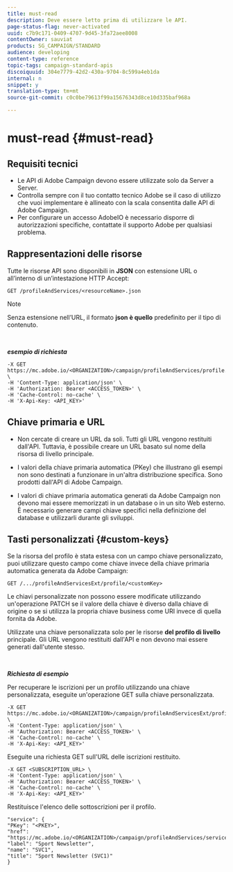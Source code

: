 ```yaml
---
title: must-read
description: Deve essere letto prima di utilizzare le API.
page-status-flag: never-activated
uuid: c7b9c171-0409-4707-9d45-3fa72aee8008
contentOwner: sauviat
products: SG_CAMPAIGN/STANDARD
audience: developing
content-type: reference
topic-tags: campaign-standard-apis
discoiquuid: 304e7779-42d2-430a-9704-8c599a4eb1da
internal: n
snippet: y
translation-type: tm+mt
source-git-commit: c0c0be79613f99a15676343d8ce10d335baf968a

---
```



# must-read {#must-read}

## Requisiti tecnici

* Le API di Adobe Campaign devono essere utilizzate solo da Server a Server.
* Controlla sempre con il tuo contatto tecnico Adobe se il caso di utilizzo che vuoi implementare è allineato con la scala consentita dalle API di Adobe Campaign.
* Per configurare un accesso AdobeIO è necessario disporre di autorizzazioni specifiche, contattate il supporto Adobe per qualsiasi problema.

## Rappresentazioni delle risorse

Tutte le risorse API sono disponibili in **JSON** con estensione URL o all’interno di un’intestazione HTTP Accept:

`GET /profileAndServices/<resourceName>.json`

>[!NOTE]
>
>Senza estensione nell’URL, il formato **json è quello** predefinito per il tipo di contenuto.

<br/>

***esempio di richiesta***

```
-X GET https://mc.adobe.io/<ORGANIZATION>/campaign/profileAndServices/profile.json \
-H 'Content-Type: application/json' \
-H 'Authorization: Bearer <ACCESS_TOKEN>' \
-H 'Cache-Control: no-cache' \
-H 'X-Api-Key: <API_KEY>'
```

## Chiave primaria e URL

* Non cercate di creare un URL da soli. Tutti gli URL vengono restituiti dall'API. Tuttavia, è possibile creare un URL basato sul nome della risorsa di livello principale.

* I valori della chiave primaria automatica (PKey) che illustrano gli esempi non sono destinati a funzionare in un'altra distribuzione specifica. Sono prodotti dall'API di Adobe Campaign.

* I valori di chiave primaria automatica generati da Adobe Campaign non devono mai essere memorizzati in un database o in un sito Web esterno. È necessario generare campi chiave specifici nella definizione del database e utilizzarli durante gli sviluppi.

## Tasti personalizzati {#custom-keys}

Se la risorsa del profilo è stata estesa con un campo chiave personalizzato, puoi utilizzare questo campo come chiave invece della chiave primaria automatica generata da Adobe Campaign:

`GET /.../profileAndServicesExt/profile/<customKey>`

Le chiavi personalizzate non possono essere modificate utilizzando un'operazione PATCH se il valore della chiave è diverso dalla chiave di origine o se si utilizza la propria chiave business come URI invece di quella fornita da Adobe.

Utilizzate una chiave personalizzata solo per le risorse **del profilo di livello** principale. Gli URL vengono restituiti dall'API e non devono mai essere generati dall'utente stesso.

<br/>

***Richiesta di esempio***

Per recuperare le iscrizioni per un profilo utilizzando una chiave personalizzata, eseguite un'operazione GET sulla chiave personalizzata.

```
-X GET https://mc.adobe.io/<ORGANIZATION>/campaign/profileAndServicesExt/profile/<customKey> \
-H 'Content-Type: application/json' \
-H 'Authorization: Bearer <ACCESS_TOKEN>' \
-H 'Cache-Control: no-cache' \
-H 'X-Api-Key: <API_KEY>'
```

Eseguite una richiesta GET sull'URL delle iscrizioni restituito.

```
-X GET <SUBSCRIPTION_URL> \
-H 'Content-Type: application/json' \
-H 'Authorization: Bearer <ACCESS_TOKEN>' \
-H 'Cache-Control: no-cache' \
-H 'X-Api-Key: <API_KEY>'
```

Restituisce l'elenco delle sottoscrizioni per il profilo.

```
"service": {
"PKey": "<PKEY>",
"href": "https://mc.adobe.io/<ORGANIZATION>/campaign/profileAndServices/service/<PKEY>",
"label": "Sport Newsletter",
"name": "SVC1",
"title": "Sport Newsletter (SVC1)"
}
```
